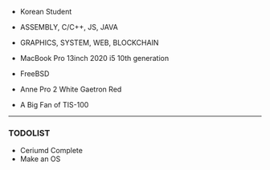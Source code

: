 - Korean Student

- ASSEMBLY, C/C++, JS, JAVA

- GRAPHICS, SYSTEM, WEB, BLOCKCHAIN

- MacBook Pro 13inch 2020 i5 10th generation

- FreeBSD

- Anne Pro 2 White Gaetron Red

- A Big Fan of TIS-100

<hr/>

### TODOLIST

- Ceriumd Complete
- Make an OS
